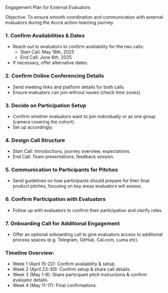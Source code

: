 Engagement Plan for External Evaluators

Objective: To ensure smooth coordination and communication with external evaluators during the Accra action-learning journey.

### 1. Confirm Availabilities & Dates  
- Reach out to evaluators to confirm availability for the two calls:  
  - Start Call: May 18th, 2025  
  - End Call: June 6th, 2025  
- If necessary, offer alternative dates.
### 2. Confirm Online Conferencing Details  
- Send meeting links and platform details for both calls.  
- Ensure evaluators can join without issues (check time zones).
### 3. Decide on Participation Setup  
- Confirm whether evaluators want to join individually or as one group (camera covering the cohort).  
- Set up accordingly.
### 4. Design Call Structure  
- Start Call: Introductions, journey overview, expectations.  
- End Call: Team presentations, feedback session.
### 5. Communication to Participants for Pitches  
- Send guidelines on how participants should prepare for their final product pitches, focusing on key areas evaluators will assess.
### 6. Confirm Participation with Evaluators  
- Follow up with evaluators to confirm their participation and clarify roles.  
### 7. Onboarding Call for Additional Engagement  
- Offer an optional onboarding call to give evaluators access to additional process spaces (e.g. Telegram, GitHub, Cal.com, Luma etc).

### Timeline Overview:  
- Week 1 (April 15-22): Confirm availability & setup.  
- Week 2 (April 23-30): Confirm setup & share call details.  
- Week 3 (May 1-8): Share participant pitch instructions & confirm evaluator details.  
- Week 4 (May 11-17): Final confirmations.